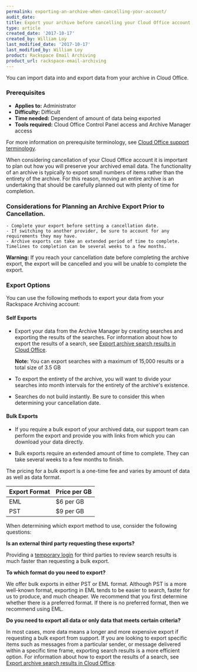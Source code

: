 ```yaml
---
permalink: exporting-an-archive-when-cancelling-your-account/
audit_date:
title: Export your archive before cancelling your Cloud Office account
type: article
created_date: '2017-10-17'
created_by: William Loy
last_modified_date: '2017-10-17'
last_modified_by: William Loy
product: Rackspace Email Archiving
product_url: rackspace-email-archiving
---
```


You can import data into and export data from your archive in Cloud
Office.

### Prerequisites

- **Applies to:** Administrator
- **Difficulty:** Difficult
- **Time needed:** Dependent of amount of data being exported
- **Tools required:**  Cloud Office Control Panel access and Archive Manager access

For more information on prerequisite terminology, see [Cloud Office support terminology](/how-to/cloud-office-support-terminology).

When considering cancellation of your Cloud Office account it is important to plan out how you will preserve your archived email data. The functionality of an archive is typically to export small numbers of items rather than the entirety of the archive. For this reason, moving an entire archive is an undertaking that should be carefully planned out with plenty of time for completion.

### Considerations for Planning an Archive Export Prior to Cancellation.
    - Complete your export before setting a cancellation date.
    - If switching to another provider, be sure to account for any requirements they may have.
    - Archive exports can take an extended period of time to complete. Timelines to completion can be several weeks to a few months.

  **Warning:** If you reach your cancellation date before completing the archive export, the export will be cancelled and you will be unable to complete the export.

### Export Options

You can use the following methods to export your data from your
Rackspace Archiving account:

#### Self Exports

-   Export your data from the Archive Manager by creating searches and
    exporting the results of the searches. For information about how to
    export the results of a search, see [Export archive search results
    in Cloud Office](/how-to/export-archive-search-results-in-cloud-office).

    **Note:** You can export searches with a maximum of 15,000 results or a total size of 3.5 GB

- To export the entirety of the archive, you will want to divide your searches into month intervals for the entirety of the archive's existence.

- Searches do not build instantly. Be sure to consider this when determining your cancellation date.

#### Bulk Exports
-   If you require a bulk export of your archived data, our support team can
    perform the export and provide you with links from which you can
    download your data directly.

- Bulk exports require an extended amount of time to complete. They can take several weeks to a few months to finish.

The pricing for a bulk export is a one-time fee and varies by amount of data as well as data format.

|Export Format| Price per GB|
|---|---|
|EML| $6 per GB|
|PST| $9 per GB|


When determining which export method to use, consider the following
questions:

**Is an external third party requesting these exports?**

Providing a [temporary login](/how-to/add-and-edit-archive-users-in-cloud-office/) for third parties to review search results
is much faster than requesting a bulk export.

**To which format do you need to export?**

We offer bulk exports in either PST or EML format. Although PST is a
more well-known format, exporting in EML tends to be easier to search,
faster for us to produce, and much cheaper. We recommend that you first
determine whether there is a preferred format. If there is no preferred
format, then we recommend using EML.

**Do you need to export all data or only data that meets certain criteria?**

In most cases, more data means a longer and more expensive export if requesting a bulk export from support. If you are looking to export specific items such as messages from a particular sender, or message delivered within a specific time frame, exporting search results is a more efficient option. For information about how to export the results of a search, see [Export archive search results in Cloud
Office](/how-to/export-archive-search-results-in-cloud-office).
